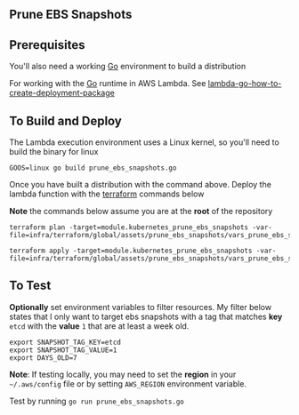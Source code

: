 ## Prune EBS Snapshots

Prerequisites
-------------

You'll also need a working [Go](www.golang.org/doc/) environment to build a distribution

For working with the [Go](www.golang.org) runtime in AWS Lambda. See [lambda-go-how-to-create-deployment-package](https://docs.aws.amazon.com/lambda/latest/dg/lambda-go-how-to-create-deployment-package.html)

To Build and Deploy
---------

The Lambda execution environment uses a Linux kernel, so you'll need to build the binary for linux
```
GOOS=linux go build prune_ebs_snapshots.go 

```

Once you have built a distribution with the command above. Deploy the lambda function with the [terraform](https://www.terraform.io/) commands below

__Note__ the commands below assume you are at the __root__ of the repository

```
terraform plan -target=module.kubernetes_prune_ebs_snapshots -var-file=infra/terraform/global/assets/prune_ebs_snapshots/vars_prune_ebs_snapshots.tfvars

terraform apply -target=module.kubernetes_prune_ebs_snapshots -var-file=infra/terraform/global/assets/prune_ebs_snapshots/vars_prune_ebs_snapshots.tfvars
```

To Test
-------

__Optionally__ set environment variables to filter resources.  My filter below states that I only want to target 
ebs snapshots with a tag that matches __key__ `etcd` with the __value__ `1` that are at least a week old.

```
export SNAPSHOT_TAG_KEY=etcd
export SNAPSHOT_TAG_VALUE=1
export DAYS_OLD=7
```

__Note__: If testing locally, you may need to set the __region__ in your `~/.aws/config` file or by setting 
`AWS_REGION` environment variable.

Test by running
`go run prune_ebs_snapshots.go`
